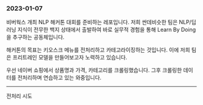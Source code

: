 ### 2023-01-07

비버웍스 개최 NLP 해커톤 대회를 준비하는 레포입니다.
저희 싼데비슷한 팀은 NLP/딥러닝 지식이 전무한 백지 상태에서 출발하여
바로 실무적 경험을 통해 Learn By Doing을 추구하는 공동체입니다.

해커톤의 목표는 키오스크 메뉴를 전처리하고 카테고라이징하는 것입니다.
이에 저희 팀은 프리트레인 모델을 만들어보고자 노력하고 있습니다.

우선 네이버 쇼핑에서 상품명과 가격, 카테고리를 크롤링했습니다.
그후 크롤링한 데이터를 전처리하며 연습하고 있는 와중입니다.

___
전처리 시도
